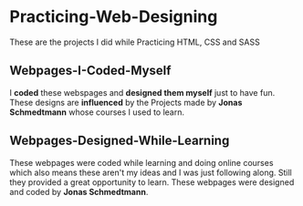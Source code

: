 # Practicing-Web-Designing
These are the projects I did while Practicing HTML, CSS and SASS


## Webpages-I-Coded-Myself
I **coded** these webspages and **designed them myself** just to have fun. These designs are **influenced** by the Projects made by **Jonas Schmedtmann** whose courses I used to learn.

## Webpages-Designed-While-Learning
These webpages were coded while learning and doing online courses which also means these aren't my ideas and I was just following along. Still they provided a great opportunity to learn. These webpages were designed and coded by **Jonas Schmedtmann**.
